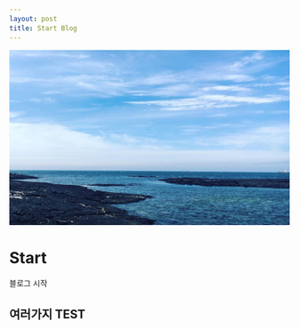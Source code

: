 ```yaml
---
layout: post
title: Start Blog
---
```


![JEJU](/assets/img/jeju.jpg)

# Start
블로그 시작

## 여러가지 TEST
